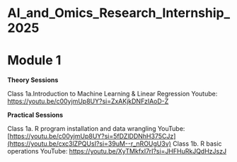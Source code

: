 # AI_and_Omics_Research_Internship_2025

# Module 1

**Theory Sessions**

Class 1a.Introduction to Machine Learning & Linear Regression 
Youtube: [https://youtu.be/c00yjmUp8UY?si=ZxAKjkDNFzIAoD-Z ](https://youtu.be/c00yjmUp8UY?si=oP4RWrLU2pxaV8-O)



**Practical Sessions**

Class 1a. R program installation and data wrangling
YouTube: [https://youtu.be/c00yjmUp8UY?si=5fDZlDDNhH375CJz](https://youtu.be/cxc3lZPQUsI?si=39uM--r_nROUgU3v) 
Class 1b. R basic operations
YouTube: https://youtu.be/XyTMkfxI7rI?si=JHFHuRkJQdHzJszJ 




 

